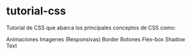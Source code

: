 # tutorial-css

Tutorial de CSS que abarca los principales conceptos de CSS como:

Animaciones
Imagenes (Responsivas)
Border
Botones
Flex-box
Shadow
Text
